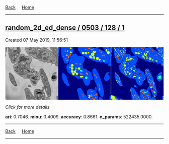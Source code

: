 
[Back](..)&nbsp;&nbsp;&nbsp;&nbsp;&nbsp;[Home](https://leapmanlab.github.io/snapshots)

---

<div class="summary"><a href="1"><h2>random_2d_ed_dense / 0503 / 128 / 1</h2></a><p>Created 07 May 2019, 11:56:51
</p><a href="1"><img src="1/media/summary.png" align="center"></a><p>
<i>Click for more details</i>
</p></div>

**ari**: 0.7046. **miou**: 0.4009. **accuracy**: 0.8661. **n_params**: 522435.0000. 

---

[Back](..)&nbsp;&nbsp;&nbsp;&nbsp;&nbsp;[Home](https://leapmanlab.github.io/snapshots)

---